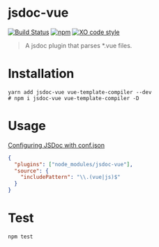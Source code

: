 # jsdoc-vue
[![Build Status](https://travis-ci.org/QingWei-Li/jsdoc-vue.svg?branch=master)](https://travis-ci.org/QingWei-Li/jsdoc-vue)
[![npm](https://img.shields.io/npm/v/jsdoc-vue.svg)](https://www.npmjs.com/package/jsdoc-vue)
[![XO code style](https://img.shields.io/badge/code_style-XO-5ed9c7.svg)](https://github.com/sindresorhus/xo)

> A jsdoc plugin that parses *.vue files.

# Installation
```shell
yarn add jsdoc-vue vue-template-compiler --dev
# npm i jsdoc-vue vue-template-compiler -D
```

# Usage
[Configuring JSDoc with conf.json](http://usejsdoc.org/about-configuring-jsdoc.html)
```json
{
  "plugins": ["node_modules/jsdoc-vue"],
  "source": {
    "includePattern": "\\.(vue|js)$"
  }
}
```

# Test
```shell
npm test
```
